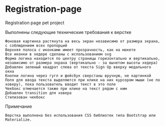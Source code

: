 # Registration-page
Registration page pet project

Выполнены следующие технические требования к верстке

    Фоновая картинка растянута на весь экран независимо от размера экрана, с соблюдением всех пропорций
    Верхняя полоса с иконками имеет прозрачность, как на макете
    Все иконки в хедере сделаны с использованием svg
    Форма логина находится по центру страницы горизонтально и вертикально, независимо от размера экрана (вертикально - за вычетом высоты хедера)
    Добавлен зеленый квадрат слева от текста Sign Up вверху модального окна
    Кнопки логина через гугл и фейсбук сверстаны вручную, не картинкой
    Поля для ввода текста выделяются при клике на них курсором мыши (не по ховеру), пока пользователь вводит текст в это поле
    Чекбокс отмечается также при клике на текст рядом с ним
    Добавлен transition для ховера
    Стилизован чекбокс

Примечание

    Верстка выполнена без использования CSS библиотек типа Bootstrap или Materialize.
